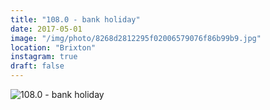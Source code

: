 ```yaml
---
title: "108.0 - bank holiday"
date: 2017-05-01
image: "/img/photo/8268d2812295f02006579076f86b99b9.jpg"
location: "Brixton"
instagram: true
draft: false
---
```


![108.0 - bank holiday](/img/photo/8268d2812295f02006579076f86b99b9.jpg)
